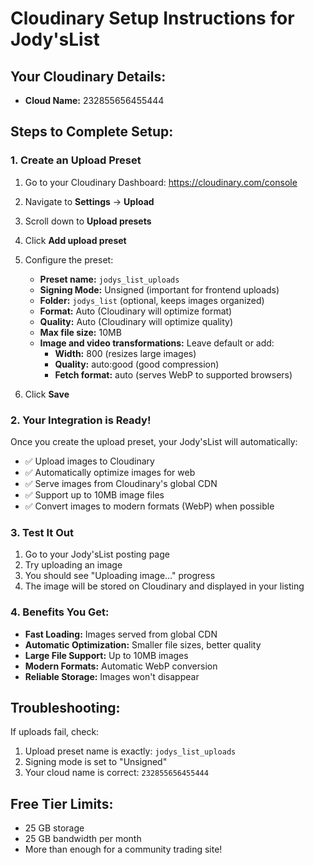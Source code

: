 # Cloudinary Setup Instructions for Jody'sList

## Your Cloudinary Details:
- **Cloud Name:** 232855656455444

## Steps to Complete Setup:

### 1. Create an Upload Preset
1. Go to your Cloudinary Dashboard: https://cloudinary.com/console
2. Navigate to **Settings** → **Upload**
3. Scroll down to **Upload presets**
4. Click **Add upload preset**
5. Configure the preset:
   - **Preset name:** `jodys_list_uploads`
   - **Signing Mode:** Unsigned (important for frontend uploads)
   - **Folder:** `jodys_list` (optional, keeps images organized)
   - **Format:** Auto (Cloudinary will optimize format)
   - **Quality:** Auto (Cloudinary will optimize quality)
   - **Max file size:** 10MB
   - **Image and video transformations:** Leave default or add:
     - **Width:** 800 (resizes large images)
     - **Quality:** auto:good (good compression)
     - **Fetch format:** auto (serves WebP to supported browsers)

6. Click **Save**

### 2. Your Integration is Ready!
Once you create the upload preset, your Jody'sList will automatically:
- ✅ Upload images to Cloudinary
- ✅ Automatically optimize images for web
- ✅ Serve images from Cloudinary's global CDN
- ✅ Support up to 10MB image files
- ✅ Convert images to modern formats (WebP) when possible

### 3. Test It Out
1. Go to your Jody'sList posting page
2. Try uploading an image
3. You should see "Uploading image..." progress
4. The image will be stored on Cloudinary and displayed in your listing

### 4. Benefits You Get:
- **Fast Loading:** Images served from global CDN
- **Automatic Optimization:** Smaller file sizes, better quality
- **Large File Support:** Up to 10MB images
- **Modern Formats:** Automatic WebP conversion
- **Reliable Storage:** Images won't disappear

## Troubleshooting:
If uploads fail, check:
1. Upload preset name is exactly: `jodys_list_uploads`
2. Signing mode is set to "Unsigned"
3. Your cloud name is correct: `232855656455444`

## Free Tier Limits:
- 25 GB storage
- 25 GB bandwidth per month
- More than enough for a community trading site!
